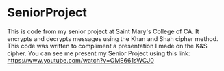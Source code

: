 # SeniorProject
This is code from my senior project at Saint Mary's College of CA. It encrypts and decrypts messages using the Khan and Shah cipher method. This code was written to compliment a presentation I made on the K&S cipher. You can see me present my Senior Project using this link: https://www.youtube.com/watch?v=OME661sWCJ0
